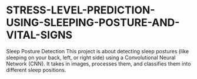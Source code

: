 # STRESS-LEVEL-PREDICTION-USING-SLEEPING-POSTURE-AND-VITAL-SIGNS
Sleep Posture Detection This project is about detecting sleep postures (like sleeping on your back, left, or right side) using a Convolutional Neural Network (CNN). It takes in images, processes them, and classifies them into different sleep positions.
